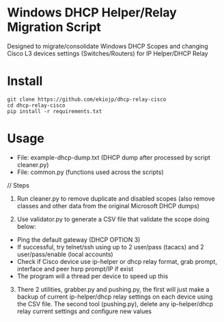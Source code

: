 Windows DHCP Helper/Relay Migration Script
======
Designed to migrate/consolidate Windows DHCP Scopes and changing Cisco L3
devices settings (Switches/Routers) for IP Helper/DHCP Relay

Install
=======

```
git clone https://github.com/ekiojp/dhcp-relay-cisco
cd dhcp-relay-cisco
pip install -r requirements.txt
```

Usage
=======
- File: example-dhcp-dump.txt (DHCP dump after processed by script cleaner.py)
- File: common.py (functions used across the scripts)

// Steps
1) Run cleaner.py to remove duplicate and disabled scopes (also remove classes
and other data from the original Microsoft DHCP dumps)

2) Use validator.py to generate a CSV file that validate the scope doing below:
- Ping the default gateway (DHCP OPTION 3)
- If successful, try telnet/ssh using up to 2 user/pass (tacacs) and 2 user/pass/enable
  (local accounts)
- Check if Cisco device use ip-helper or dhcp relay format, grab prompt,
  interface and peer hsrp prompt/IP if exist
- The program will a thread per device to speed up this

3) There 2 utilities, grabber.py and pushing.py, the first will just make a
backup of current ip-helper/dhcp relay settings on each device using the CSV
file.
The second tool (pushing.py), delete any ip-helper/dhcp relay current settings
and configure new values

